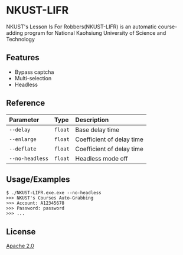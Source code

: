 
# NKUST-LIFR

NKUST's Lesson Is For Robbers(NKUST-LIFR) is an automatic course-adding program for National Kaohsiung University of Science and Technology


## Features

- Bypass captcha
- Multi-selection
- Headless


## Reference

| Parameter | Type     | Description                |
| :-------- | :------- | :------------------------- |
| `--delay` | `float` | Base delay time |
| `--enlarge` | `float` | Coefficient of delay time |
| `--deflate` | `float` | Coefficient of delay time |
| `--no-headless` | `float` | Headless mode off |

## Usage/Examples

```batch
$ ./NKUST-LIFR.exe.exe --no-headless
>>> NKUST's Courses Auto-Grabbing
>>> Account: A12345678
>>> Password: password
>>> ...
```


## License

[Apache 2.0](https://www.apache.org/licenses/LICENSE-2.0.txt)


